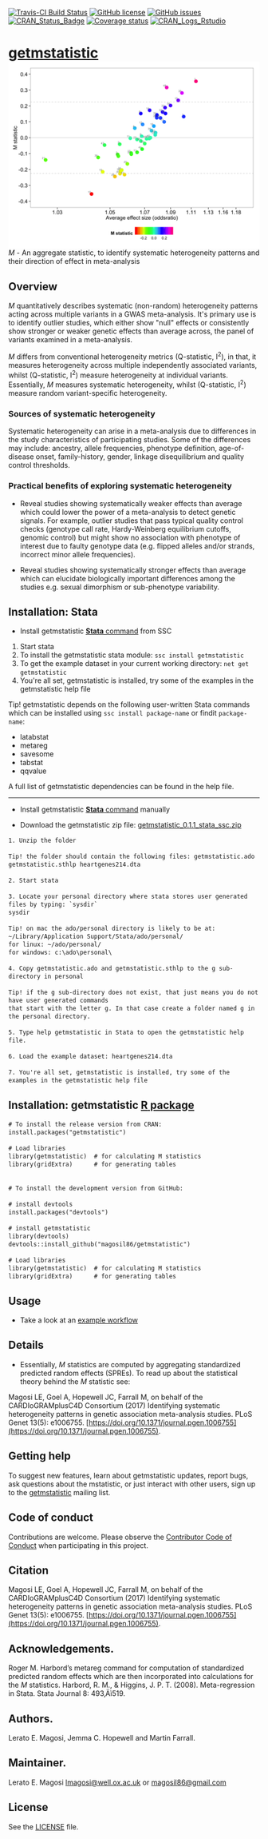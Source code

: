 [![Travis-CI Build Status](https://travis-ci.org/magosil86/getmstatistic.svg?branch=master)](https://travis-ci.org/magosil86/getmstatistic)
[![GitHub license](https://img.shields.io/badge/license-MIT-blue.svg)](https://raw.githubusercontent.com/magosil86/getmstatistic/master/LICENSE)
[![GitHub issues](https://img.shields.io/github/issues/magosil86/getmstatistic.svg)](https://github.com/magosil86/getmstatistic/issues)
[![CRAN_Status_Badge](http://www.r-pkg.org/badges/version/getmstatistic)](https://cran.r-project.org/package=getmstatistic)
[![Coverage status](https://codecov.io/gh/magosil86/getmstatistic/branch/master/graph/badge.svg)](https://codecov.io/github/magosil86/getmstatistic?branch=master)
[![CRAN_Logs_Rstudio](https://cranlogs.r-pkg.org/badges/grand-total/getmstatistic)](http://cran.rstudio.com/web/packages/getmstatistic/index.html)

<!--- [![CRAN_Logs_Rstudio](http://cranlogs.r-pkg.org/badges/getmstatistic)](http://cran.rstudio.com/web/packages/getmstatistic/index.html) --->


# [getmstatistic]() <img src="getmstatistic-striking-image.png" align="right" />

_M_ - An aggregate statistic, to identify systematic heterogeneity patterns and their direction of effect in meta-analysis 
 
## Overview
 
 _M_ quantitatively describes systematic (non-random) heterogeneity patterns acting across multiple variants in a GWAS meta-analysis. It's primary use is to identify outlier studies, which either show "null" effects or consistently show stronger or weaker genetic effects than average across, the panel of variants examined in a meta-analysis.

 _M_ differs from conventional heterogeneity metrics (Q-statistic, I<sup>2</sup>), in that, it measures heterogeneity across multiple independently associated variants, whilst (Q-statistic, I<sup>2</sup>) measure heterogeneity at individual variants. Essentially, _M_ measures systematic heterogeneity, whilst (Q-statistic, I<sup>2</sup>) measure random variant-specific heterogeneity.

### Sources of systematic heterogeneity
Systematic heterogeneity can arise in a meta-analysis due to differences in the study characteristics of participating studies. Some of the differences may include: ancestry, allele frequencies, phenotype definition, age-of-disease onset, family-history, gender, linkage disequilibrium and quality control thresholds.

### Practical benefits of exploring systematic heterogeneity

* Reveal studies showing systematically weaker effects than average which could lower the power of a meta-analysis to detect genetic signals. For example, outlier studies that pass typical quality control checks (genotype call rate, Hardy-Weinberg equilibrium cutoffs, genomic control) but might show no association with phenotype of interest due to faulty genotype data (e.g. flipped alleles and/or strands, incorrect minor allele frequencies).

* Reveal studies showing systematically stronger effects than average which can elucidate biologically important differences among the studies e.g. sexual dimorphism or sub-phenotype variability.



## Installation: Stata

* Install getmstatistic [**Stata** command](https://github.com/magosil86/getmstatistic) from SSC

1. Start stata
2. To install the getmstatistic stata module: `ssc install getmstatistic`
3. To get the example dataset in your current working directory: `net get getmstatistic`
4. You're all set, getmstatistic is installed, try some of the examples in the getmstatistic help file

Tip! getmstatistic depends on the following user-written Stata commands which can be installed
 using `ssc install package-name` or findit `package-name`:

* latabstat
* metareg
* savesome
* tabstat
* qqvalue

A full list of getmstatistic dependencies can be found in the help file.

---

* Install getmstatistic [**Stata** command](https://github.com/magosil86/getmstatistic) manually

* Download the getmstatistic zip file: [getmstatistic_0.1.1_stata_ssc.zip](https://github.com/magosil86/getmstatistic/blob/master/getmstatistic_0.1.1_stata/getmstatistic_0.1.1_stata_ssc.zip)

```
1. Unzip the folder

Tip! the folder should contain the following files: getmstatistic.ado getmstatistic.sthlp heartgenes214.dta

2. Start stata

3. Locate your personal directory where stata stores user generated files by typing: `sysdir`
sysdir

Tip! on mac the ado/personal directory is likely to be at: ~/Library/Application Support/Stata/ado/personal/
for linux: ~/ado/personal/ 
for windows: c:\ado\personal\

4. Copy getmstatistic.ado and getmstatistic.sthlp to the g sub-directory in personal

Tip! if the g sub-directory does not exist, that just means you do not have user generated commands
that start with the letter g. In that case create a folder named g in the personal directory.

5. Type help getmstatistic in Stata to open the getmstatistic help file.

6. Load the example dataset: heartgenes214.dta

7. You're all set, getmstatistic is installed, try some of the examples in the getmstatistic help file

```

## Installation: getmstatistic [**R** package](https://github.com/magosil86/getmstatistic)

```{r}
# To install the release version from CRAN:
install.packages("getmstatistic")

# Load libraries
library(getmstatistic)  # for calculating M statistics
library(gridExtra)      # for generating tables


# To install the development version from GitHub:

# install devtools
install.packages("devtools")

# install getmstatistic
library(devtools)
devtools::install_github("magosil86/getmstatistic")

# Load libraries
library(getmstatistic)  # for calculating M statistics
library(gridExtra)      # for generating tables

```


## Usage

*  Take a look at an [example workflow](https://github.com/magosil86/getmstatistic/blob/master/vignettes/getmstatistic-tutorial.md)

## Details

* Essentially, _M_ statistics are computed by aggregating standardized predicted random effects (SPREs). To read up about the statistical theory behind the _M_ statistic see:

Magosi LE, Goel A, Hopewell JC, Farrall M, on behalf of the CARDIoGRAMplusC4D Consortium (2017) Identifying systematic heterogeneity patterns in genetic association meta-analysis studies. PLoS Genet 13(5): e1006755. [https://doi.org/10.1371/journal.pgen.1006755](https://doi.org/10.1371/journal.pgen.1006755).


## Getting help

To suggest new features, learn about getmstatistic updates, report bugs, ask questions about the mstatistic, or just interact with other users, sign up to the [getmstatistic](https://groups.google.com/forum/#!forum/getmstatistic) mailing list.


## Code of conduct
Contributions are welcome. Please observe the [Contributor Code of Conduct](https://github.com/magosil86/getmstatistic/blob/master/CONDUCT.md) when participating in this project.

## Citation
Magosi LE, Goel A, Hopewell JC, Farrall M, on behalf of the CARDIoGRAMplusC4D Consortium (2017) Identifying systematic heterogeneity patterns in genetic association meta-analysis studies. PLoS Genet 13(5): e1006755. [https://doi.org/10.1371/journal.pgen.1006755](https://doi.org/10.1371/journal.pgen.1006755).


## Acknowledgements.
Roger M. Harbord’s metareg command for computation of standardized predicted random effects which are then incorporated into calculations for the _M_ statistics. Harbord, R. M., & Higgins, J. P. T. (2008). Meta-regression in Stata. Stata Journal 8: 493‚Äì519.


## Authors.
Lerato E. Magosi, Jemma C. Hopewell and Martin Farrall.

## Maintainer.
Lerato E. Magosi lmagosi@well.ox.ac.uk or magosil86@gmail.com

## License

See the [LICENSE](https://github.com/magosil86/getmstatistic/blob/master/LICENSE) file.

